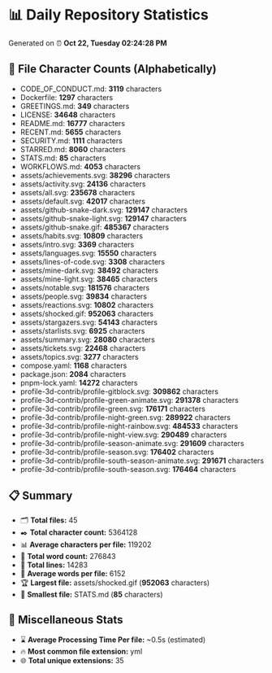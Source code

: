 # 📊 Daily Repository Statistics
Generated on ⏰ **Oct 22, Tuesday 02:24:28 PM**

## 📂 File Character Counts (Alphabetically)
- CODE_OF_CONDUCT.md: **3119** characters
- Dockerfile: **1297** characters
- GREETINGS.md: **349** characters
- LICENSE: **34648** characters
- README.md: **16777** characters
- RECENT.md: **5655** characters
- SECURITY.md: **1111** characters
- STARRED.md: **8060** characters
- STATS.md: **85** characters
- WORKFLOWS.md: **4053** characters
- assets/achievements.svg: **38296** characters
- assets/activity.svg: **24136** characters
- assets/all.svg: **235678** characters
- assets/default.svg: **42017** characters
- assets/github-snake-dark.svg: **129147** characters
- assets/github-snake-light.svg: **129147** characters
- assets/github-snake.gif: **485367** characters
- assets/habits.svg: **10809** characters
- assets/intro.svg: **3369** characters
- assets/languages.svg: **15550** characters
- assets/lines-of-code.svg: **3308** characters
- assets/mine-dark.svg: **38492** characters
- assets/mine-light.svg: **38465** characters
- assets/notable.svg: **181576** characters
- assets/people.svg: **39834** characters
- assets/reactions.svg: **10802** characters
- assets/shocked.gif: **952063** characters
- assets/stargazers.svg: **54143** characters
- assets/starlists.svg: **6925** characters
- assets/summary.svg: **28080** characters
- assets/tickets.svg: **22468** characters
- assets/topics.svg: **3277** characters
- compose.yaml: **1168** characters
- package.json: **2084** characters
- pnpm-lock.yaml: **14272** characters
- profile-3d-contrib/profile-gitblock.svg: **309862** characters
- profile-3d-contrib/profile-green-animate.svg: **291378** characters
- profile-3d-contrib/profile-green.svg: **176171** characters
- profile-3d-contrib/profile-night-green.svg: **289922** characters
- profile-3d-contrib/profile-night-rainbow.svg: **484533** characters
- profile-3d-contrib/profile-night-view.svg: **290489** characters
- profile-3d-contrib/profile-season-animate.svg: **291609** characters
- profile-3d-contrib/profile-season.svg: **176402** characters
- profile-3d-contrib/profile-south-season-animate.svg: **291671** characters
- profile-3d-contrib/profile-south-season.svg: **176464** characters

## 📋 Summary
- 🗂️ **Total files:** 45
- ✒️ **Total character count:** 5364128
- 📊 **Average characters per file:** 119202
- 📝 **Total word count:** 276843
- 🧾 **Total lines:** 14283
- 📐 **Average words per file:** 6152
- 🏆 **Largest file:** assets/shocked.gif (**952063** characters)
- 🥉 **Smallest file:** STATS.md (**85** characters)

## 🌟 Miscellaneous Stats
- ⌛ **Average Processing Time Per file:** ~0.5s (estimated)
- 🔥 **Most common file extension:** yml
- 🌐 **Total unique extensions:** 35
